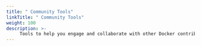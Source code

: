 ```yaml
---
title: " Community Tools"
linkTitle: " Community Tools"
weight: 100
description: >-
     Tools to help you engage and collaborate with other Docker contributors
---
```


